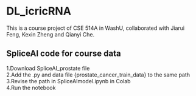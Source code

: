 # DL_icricRNA
This is a course project of CSE 514A in WashU, collaborated with Jiarui Feng, Kexin Zheng and Qianyi Che.

## SpliceAI code for course data<br>
1.Download SpliceAI_prostate file<br>
2.Add the .py and data file {prostate_cancer_train_data} to the same path<br>
3.Revise the path in SpliceAImodel.ipynb in Colab<br>
4.Run the notebook<br>
